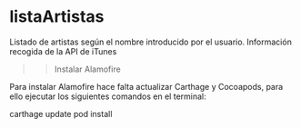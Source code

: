 # listaArtistas
Listado de artistas según el nombre introducido por el usuario.
Información recogida de la API de iTunes

>> Instalar Alamofire

Para instalar Alamofire hace falta actualizar Carthage y Cocoapods, para ello ejecutar los siguientes comandos en el terminal:

carthage update
pod install

